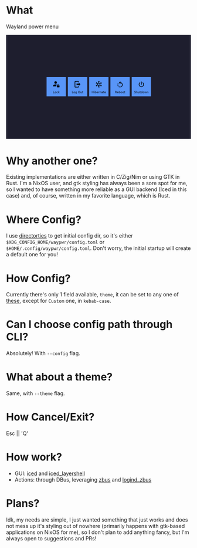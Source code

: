 # What
Wayland power menu

![Screenshot](./assets/screenshot.png)

# Why another one?
Existing implementations are either written in C/Zig/Nim or using GTK in Rust.
I'm a NixOS user, and gtk styling has always been a sore spot for me, so I wanted to have
something more reliable as a GUI backend (Iced in this case) and, of course, written in my
favorite language, which is Rust.

# Where Config?
I use [directorties](https://docs.rs/directories/latest/directories/) to get initial config dir, so it's either
`$XDG_CONFIG_HOME/waypwr/config.toml` or `$HOME/.config/waypwr/config.toml`.
Don't worry, the initial startup will create a default one for you!

# How Config?
Currently there's only 1 field available, `theme`, it can be set to any one of [these](https://docs.rs/iced/latest/iced/enum.Theme.html),
except for `Custom` one, in `kebab-case`.

# Can I choose config path through CLI?
Absolutely! With `--config` flag.

# What about a theme?
Same, with `--theme` flag.

# How Cancel/Exit?
Esc || 'Q'

# How work?
- GUI: [iced](https://docs.rs/iced/latest/iced/) and [iced_layershell](https://docs.rs/iced_layershell/latest/iced_layershell/)
- Actions: through DBus, leveraging [zbus](https://docs.rs/zbus/latest/zbus/) and
[logind_zbus](https://docs.rs/logind-zbus/latest/logind_zbus/)

# Plans?
Idk, my needs are simple, I just wanted something that just works and does not mess up it's styling out of nowhere
(primarily happens with gtk-based applications on NixOS for me), so I don't plan to add anything fancy, but I'm always open to suggestions and PRs!
